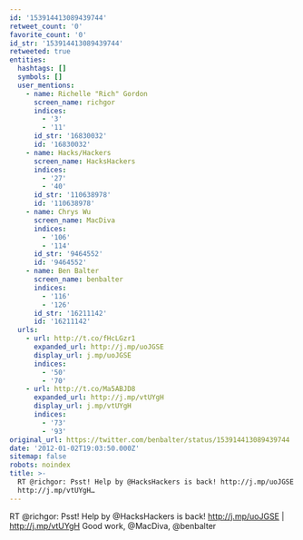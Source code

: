 ```yaml
---
id: '153914413089439744'
retweet_count: '0'
favorite_count: '0'
id_str: '153914413089439744'
retweeted: true
entities:
  hashtags: []
  symbols: []
  user_mentions:
    - name: Richelle "Rich" Gordon
      screen_name: richgor
      indices:
        - '3'
        - '11'
      id_str: '16830032'
      id: '16830032'
    - name: Hacks/Hackers
      screen_name: HacksHackers
      indices:
        - '27'
        - '40'
      id_str: '110638978'
      id: '110638978'
    - name: Chrys Wu
      screen_name: MacDiva
      indices:
        - '106'
        - '114'
      id_str: '9464552'
      id: '9464552'
    - name: Ben Balter
      screen_name: benbalter
      indices:
        - '116'
        - '126'
      id_str: '16211142'
      id: '16211142'
  urls:
    - url: http://t.co/fHcLGzr1
      expanded_url: http://j.mp/uoJGSE
      display_url: j.mp/uoJGSE
      indices:
        - '50'
        - '70'
    - url: http://t.co/Ma5ABJD8
      expanded_url: http://j.mp/vtUYgH
      display_url: j.mp/vtUYgH
      indices:
        - '73'
        - '93'
original_url: https://twitter.com/benbalter/status/153914413089439744
date: '2012-01-02T19:03:50.000Z'
sitemap: false
robots: noindex
title: >-
  RT @richgor: Psst! Help by @HacksHackers is back! http://j.mp/uoJGSE |
  http://j.mp/vtUYgH…
---
```


RT @richgor: Psst! Help by @HacksHackers is back! http://j.mp/uoJGSE | http://j.mp/vtUYgH  Good work, @MacDiva, @benbalter